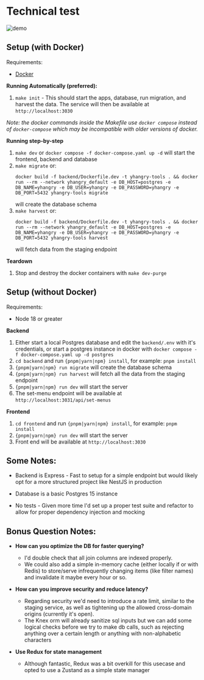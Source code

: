 # Technical test

![demo](./demo.gif)

## Setup (with Docker)

Requirements:

- [Docker](https://www.docker.com/)

**Running Automatically (preferred):**

1. `make init` - This should start the apps, database, run migration, and harvest the data. The service will then be available at `http://localhost:3030`

_Note: the docker commands inside the Makefile use `docker compose` instead of `docker-compose` which may be incompatible with older versions of docker._

**Running step-by-step**

1. `make dev` or `docker compose -f docker-compose.yaml up -d` will start the frontend, backend and database
2. `make migrate` or:
   ```
   docker build -f backend/Dockerfile.dev -t yhangry-tools . && docker run --rm --network yhangry_default -e DB_HOST=postgres -e DB_NAME=yhangry -e DB_USER=yhangry -e DB_PASSWORD=yhangry -e DB_PORT=5432 yhangry-tools migrate
   ```
   will create the database schema
3. `make harvest` or:
   ```
   docker build -f backend/Dockerfile.dev -t yhangry-tools . && docker run --rm --network yhangry_default -e DB_HOST=postgres -e DB_NAME=yhangry -e DB_USER=yhangry -e DB_PASSWORD=yhangry -e DB_PORT=5432 yhangry-tools harvest
   ```
   will fetch data from the staging endpoint
   
**Teardown** 

1. Stop and destroy the docker containers with `make dev-purge`

## Setup (without Docker)

Requirements:

- Node 18 or greater

**Backend**

1. Either start a local Postgres database and edit the `backend/.env` with it's credentials, or start a postgres instance in docker with `docker compose -f docker-compose.yaml up -d postgres`
2. `cd backend` and run `{pnpm|yarn|npm} install`, for example: `pnpm install`
3. `{pnpm|yarn|npm} run migrate` will create the database schema
4. `{pnpm|yarn|npm} run harvest` will fetch all the data from the staging endpoint
5. `{pnpm|yarn|npm} run dev` will start the server
6. The set-menu endpoint will be available at `http://localhost:3031/api/set-menus`

**Frontend**

1. `cd frontend` and run `{pnpm|yarn|npm} install`, for example: `pnpm install`
2. `{pnpm|yarn|npm} run dev` will start the server
3. Front end will be available at `http://localhost:3030`

## Some Notes:

- Backend is Express - Fast to setup for a simple endpoint but would likely opt for a more structured project like NestJS in production

- Database is a basic Postgres 15 instance

- No tests - Given more time I'd set up a proper test suite and refactor to allow for proper dependency injection and mocking

## Bonus Question Notes:

- **How can you optimize the DB for faster querying?**

  - I'd double check that all join columns are indexed properly.
  - We could also add a simple in-memory cache (either locally if or with Redis) to store/serve infrequently changing items (like filter names) and invalidate it maybe every hour or so.

- **How can you improve security and reduce latency?**

  - Regarding security we'd need to introduce a rate limit, similar to the staging service, as well as tightening up the allowed cross-domain origins (currently it's open).
  - The Knex orm will already sanitize sql inputs but we can add some logical checks before we try to make db calls, such as rejecting anything over a certain length or anything with non-alphabetic characters

- **Use Redux for state management**
  - Although fantastic, Redux was a bit overkill for this usecase and opted to use a Zustand as a simple state manager
